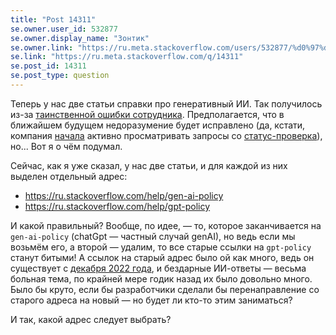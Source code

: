 ```yaml
---
title: "Post 14311"
se.owner.user_id: 532877
se.owner.display_name: "Зонтик"
se.owner.link: "https://ru.meta.stackoverflow.com/users/532877/%d0%97%d0%be%d0%bd%d1%82%d0%b8%d0%ba"
se.link: "https://ru.meta.stackoverflow.com/q/14311"
se.post_id: 14311
se.post_type: question
---
```

<p>Теперь у нас две статьи справки про генеративный ИИ. Так получилось из-за <a href="https://ru.meta.stackoverflow.com/q/14288/532877">таинственной ошибки сотрудника</a>. Предполагается, что в ближайшем будущем недоразумение будет исправлено (да, кстати, компания <a href="https://meta.stackexchange.com/q/401060/1346379">начала</a> активно просматривать запросы со <a href="/questions/tagged/%d1%81%d1%82%d0%b0%d1%82%d1%83%d1%81-%d0%bf%d1%80%d0%be%d0%b2%d0%b5%d1%80%d0%ba%d0%b0" class="s-tag post-tag s-tag__moderator moderator-tag" title="показать вопросы с меткой [статус-проверка]" aria-label="показать вопросы с меткой [статус-проверка]" rel="tag" aria-labelledby="tag-статус-проверка-tooltip-container" data-tag-menu-origin="Unknown">статус-проверка</a>), но... Вот я о чём подумал.</p>
<p>Сейчас, как я уже сказал, у нас две статьи, и для каждой из них выделен отдельный адрес:</p>
<ul>
<li><a href="https://ru.stackoverflow.com/help/gen-ai-policy">https://ru.stackoverflow.com/help/gen-ai-policy</a></li>
<li><a href="https://ru.stackoverflow.com/help/gpt-policy">https://ru.stackoverflow.com/help/gpt-policy</a></li>
</ul>
<p>И какой правильный? Вообще, по идее, — то, которое заканчивается на <code>gen-ai-policy</code> (chatGpt — частный случай genAI), но ведь если мы возьмём его, а второй — удалим, то все старые ссылки на <code>gpt-policy</code> станут битыми! А ссылок на старый адрес было ой как много, ведь он существует с <a href="https://ru.meta.stackoverflow.com/q/12247/532877">декабря 2022 года</a>, и бездарные ИИ-ответы — весьма больная тема, по крайней мере годик назад их было довольно много. Было бы круто, если бы разработчики сделали бы перенаправление со старого адреса на новый — но будет ли кто-то этим заниматься?</p>
<p>И так, какой адрес следует выбрать?</p>
